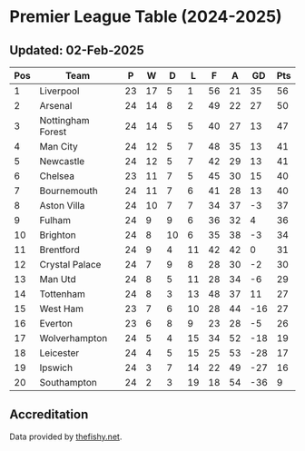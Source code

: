 # Premier League Table (2024-2025)
## Updated: 02-Feb-2025

| Pos | Team | P | W | D | L | F | A | GD | Pts |
| --- | --- | --- | --- | --- | --- | --- | --- | --- | --- |
| 1 | Liverpool | 23 | 17 | 5 | 1 | 56 | 21 | 35 | 56 |
| 2 | Arsenal | 24 | 14 | 8 | 2 | 49 | 22 | 27 | 50 |
| 3 | Nottingham Forest | 24 | 14 | 5 | 5 | 40 | 27 | 13 | 47 |
| 4 | Man City | 24 | 12 | 5 | 7 | 48 | 35 | 13 | 41 |
| 5 | Newcastle | 24 | 12 | 5 | 7 | 42 | 29 | 13 | 41 |
| 6 | Chelsea | 23 | 11 | 7 | 5 | 45 | 30 | 15 | 40 |
| 7 | Bournemouth | 24 | 11 | 7 | 6 | 41 | 28 | 13 | 40 |
| 8 | Aston Villa | 24 | 10 | 7 | 7 | 34 | 37 | -3 | 37 |
| 9 | Fulham | 24 | 9 | 9 | 6 | 36 | 32 | 4 | 36 |
| 10 | Brighton | 24 | 8 | 10 | 6 | 35 | 38 | -3 | 34 |
| 11 | Brentford | 24 | 9 | 4 | 11 | 42 | 42 | 0 | 31 |
| 12 | Crystal Palace | 24 | 7 | 9 | 8 | 28 | 30 | -2 | 30 |
| 13 | Man Utd | 24 | 8 | 5 | 11 | 28 | 34 | -6 | 29 |
| 14 | Tottenham | 24 | 8 | 3 | 13 | 48 | 37 | 11 | 27 |
| 15 | West Ham | 23 | 7 | 6 | 10 | 28 | 44 | -16 | 27 |
| 16 | Everton | 23 | 6 | 8 | 9 | 23 | 28 | -5 | 26 |
| 17 | Wolverhampton | 24 | 5 | 4 | 15 | 34 | 52 | -18 | 19 |
| 18 | Leicester | 24 | 4 | 5 | 15 | 25 | 53 | -28 | 17 |
| 19 | Ipswich | 24 | 3 | 7 | 14 | 22 | 49 | -27 | 16 |
| 20 | Southampton | 24 | 2 | 3 | 19 | 18 | 54 | -36 | 9 |

## Accreditation 

Data provided by [thefishy.net](https://www.thefishy.net/).